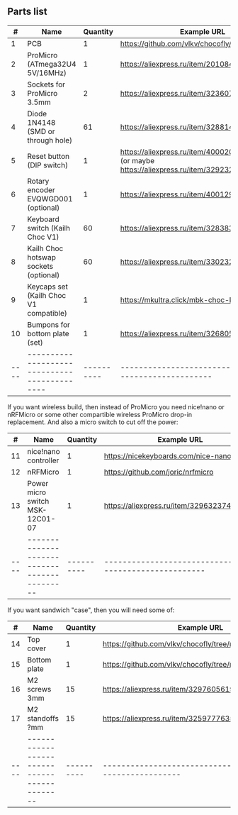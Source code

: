 ## Parts list

| #  | Name                                       | Quantity | Example URL                                           |
|----|--------------------------------------------|----------|-------------------------------------------------------|
| 1  | PCB                                        | 1        | https://github.com/vlkv/chocofly/tree/master/pcb      |
| 2  | ProMicro (ATmega32U4 5V/16MHz)             | 1        | https://aliexpress.ru/item/2010847161.html            |
| 3  | Sockets for ProMicro 3.5mm                 | 2        | https://aliexpress.ru/item/32360715483.html           |
| 4  | Diode 1N4148 (SMD or through hole)         | 61       | https://aliexpress.ru/item/32881432301.html           |
| 5  | Reset button (DIP switch)                  | 1        | https://aliexpress.ru/item/4000209910403.html (or maybe https://aliexpress.ru/item/32923215854.html)         |
| 6  | Rotary encoder EVQWGD001 (optional)        | 1        | https://aliexpress.ru/item/4001293888953.html         |
| 7  | Keyboard switch (Kailh Choc V1)            | 60       | https://aliexpress.ru/item/32838369089.html           |
| 8  | Kailh Choc hotswap sockets (optional)      | 60       | https://aliexpress.ru/item/33023283633.html           |
| 9  | Keycaps set (Kailh Choc V1 compatible)     | 1        | https://mkultra.click/mbk-choc-keycaps                |
| 10 | Bumpons for bottom plate (set)             | 1        | https://aliexpress.ru/item/32680543746.html           |
|----|--------------------------------------------|----------|-------------------------------------------------------|


If you want wireless build, then instead of ProMicro you need nice!nano or
nRFMicro or some other compartible wireless ProMicro drop-in replacement. And also a micro switch to cut off the power:

| #  | Name                                       | Quantity | Example URL                                           |
|----|--------------------------------------------|----------|-------------------------------------------------------|
| 11 | nice!nano controller                       | 1        | https://nicekeyboards.com/nice-nano                   |
| 12 | nRFMicro                                   | 1        | https://github.com/joric/nrfmicro                     |
| 13 | Power micro switch MSK-12C01-07            | 1        | https://aliexpress.ru/item/32963237441.html           |
|----|--------------------------------------------|----------|-------------------------------------------------------|


If you want sandwich "case", then you will need some of:

| #  | Name                                       | Quantity | Example URL                                               |
|----|--------------------------------------------|----------|-----------------------------------------------------------|
| 14 | Top cover                                  | 1        | https://github.com/vlkv/chocofly/tree/master/top_cover    |
| 15 | Bottom plate                               | 1        | https://github.com/vlkv/chocofly/tree/master/bottom_plate |
| 16 | M2 screws 3mm                              | 15       | https://aliexpress.ru/item/32976056190.html               |
| 17 | M2 standoffs ?mm                           | 15       | https://aliexpress.ru/item/32597776358.html               |
|----|--------------------------------------------|----------|-----------------------------------------------------------|
